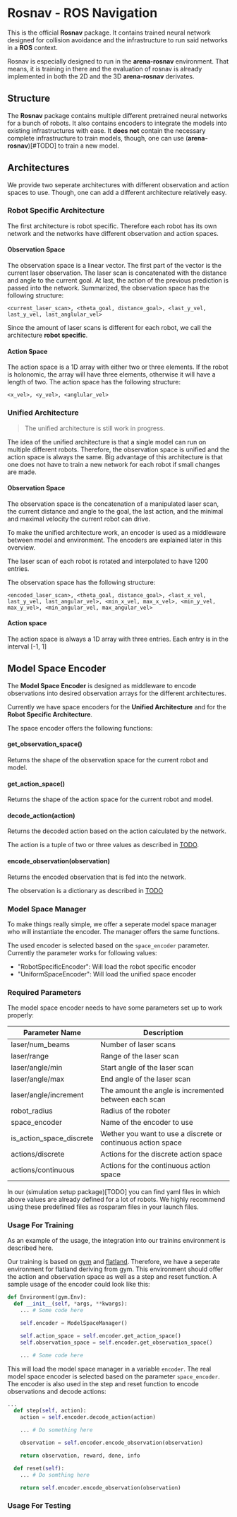 # Rosnav - ROS Navigation

This is the official **Rosnav** package. It contains trained
neural network designed for collision avoidance and the
infrastructure to run said networks in a **ROS** context.

Rosnav is especially designed to run in the **arena-rosnav**
environment. That means, it is training in there and the
evaluation of rosnav is already implemented in both the
2D and the 3D **arena-rosnav** derivates.

## Structure

The **Rosnav** package contains multiple different pretrained
neural networks for a bunch of robots. It also contains
encoders to integrate the models into existing infrastructures
with ease. It **does not** contain the necessary complete
infrastructure to train models, though, one can use
(**arena-rosnav**)[#TODO] to train a new model.

## Architectures

We provide two seperate architectures with different observation
and action spaces to use. Though, one can add a different
architecture relatively easy.

### Robot Specific Architecture

The first architecture is robot specific. Therefore each robot
has its own network and the networks have different observation
and action spaces.

#### Observation Space

The observation space is a linear vector. The first part of the
vector is the current laser observation. The laser scan is
concatenated with the distance and angle to the current goal.
At last, the action of the previous prediction is passed into the
network. Summarized, the observation space has the following
structure:

```
<current_laser_scan>, <theta_goal, distance_goal>, <last_y_vel, last_y_vel, last_anglular_vel>
```

Since the amount of laser scans is different for each robot,
we call the architecture **robot specific**.

#### Action Space

The action space is a 1D array with either two or three elements.
If the robot is holonomic, the array will have three elements,
otherwise it will have a length of two. The action space has
the following structure:

```
<x_vel>, <y_vel>, <anglular_vel>
```

### Unified Architecture

> The unified architecture is still work in progress.

The idea of the unified architecture is that a single model
can run on multiple different robots. Therefore, the observation
space is unified and the action space is always the same. Big
advantage of this architecture is that one does not have to train
a new network for each robot if small changes are made.

#### Observation Space

The observation space is the concatenation of a manipulated laser
scan, the current distance and angle to the goal, the last action,
and the minimal and maximal velocity the current robot can drive.

To make the unified architecture work, an encoder is used as a
middleware between model and environment. The encoders are explained
later in this overview.

The laser scan of each robot is rotated and interpolated to have 1200
entries.

The observation space has the following structure:

```
<encoded_laser_scan>, <theta_goal, distance_goal>, <last_x_vel, last_y_vel, last_angular_vel>, <min_x_vel, max_x_vel>, <min_y_vel, max_y_vel>, <min_angular_vel, max_angular_vel>
```

#### Action space

The action space is always a 1D array with three entries. Each entry
is in the interval [-1, 1]

## Model Space Encoder

The **Model Space Encoder** is designed as middleware to encode
observations into desired observation arrays for the different
architectures.

Currently we have space encoders for the **Unified Architecture**
and for the **Robot Specific Architecture**.

The space encoder offers the following functions:

#### get_observation_space()

Returns the shape of the observation space for the current
robot and model.

#### get_action_space()

Returns the shape of the action space for the current robot
and model.

#### decode_action(action)

Returns the decoded action based on the action calculated by
the network.

The action is a tuple of two or three values as described in [TODO](TODO).

#### encode_observation(observation)

Returns the encoded observation that is fed into the network.

The observation is a dictionary as described in [TODO](TODO)

### Model Space Manager

To make things really simple, we offer a seperate model
space manager who will instantiate the encoder. The manager
offers the same functions.

The used encoder is selected based on the `space_encoder` parameter.
Currently the parameter works for following values:

- "RobotSpecificEncoder": Will load the robot specific encoder
- "UniformSpaceEncoder": Will load the unified space encoder

### Required Parameters

The model space encoder needs to have some parameters set up
to work properly:

| **Parameter Name**       | **Description**                                              |
| ------------------------ | ------------------------------------------------------------ |
| laser/num_beams          | Number of laser scans                                        |
| laser/range              | Range of the laser scan                                      |
| laser/angle/min          | Start angle of the laser scan                                |
| laser/angle/max          | End angle of the laser scan                                  |
| laser/angle/increment    | The amount the angle is incremented between each scan        |
| robot_radius             | Radius of the roboter                                        |
| space_encoder            | Name of the encoder to use                                   |
| is_action_space_discrete | Wether you want to use a discrete or continuous action space |
| actions/discrete         | Actions for the discrete action space                        |
| actions/continuous       | Actions for the continuous action space                      |

In our (simulation setup package)[TODO] you can find yaml files
in which above values are already defined for a lot of robots.
We highly recommend using these predefined files as rosparam
files in your launch files.

### Usage For Training

As an example of the usage, the integration into our trainins
environment is described here.

Our training is based on [gym](TODO) and [flatland](TODO). Therefore, we have
a seperate environment for flatland deriving from gym. This
environment should offer the action and observation space as
well as a step and reset function. A sample usage of the
encoder could look like this:

```python
def Environment(gym.Env):
  def __init__(self, *args, **kwargs):
    ... # Some code here

    self.encoder = ModelSpaceManager()

    self.action_space = self.encoder.get_action_space()
    self.observation_space = self.encoder.get_observation_space()

    ... # Some code here
```

This will load the model space manager in a variable `encoder`.
The real model space encoder is selected based on the parameter
`space_encoder`. The encoder is also used in the step and
reset function to encode observations and decode actions:

```python
...
  def step(self, action):
    action = self.encoder.decode_action(action)

    ... # Do something here

    observation = self.encoder.encode_observation(observation)

    return observation, reward, done, info

  def reset(self):
    ... # Do somthing here

    return self.encoder.encode_observation(observation)
```

### Usage For Testing
